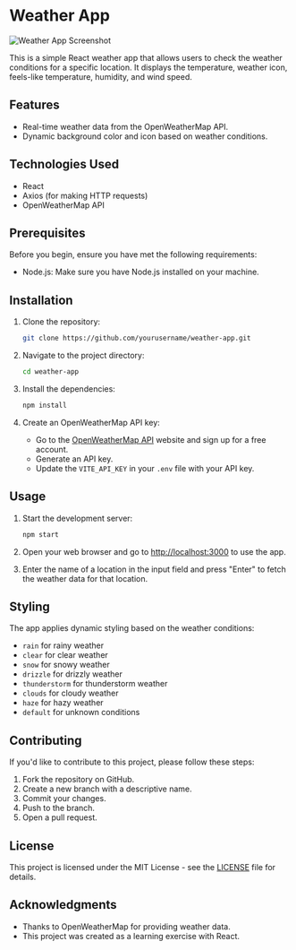 # Weather App

![Weather App Screenshot](app-screenshot.png)

This is a simple React weather app that allows users to check the weather conditions for a specific location. It displays the temperature, weather icon, feels-like temperature, humidity, and wind speed.

## Features

- Real-time weather data from the OpenWeatherMap API.
- Dynamic background color and icon based on weather conditions.

## Technologies Used

- React
- Axios (for making HTTP requests)
- OpenWeatherMap API

## Prerequisites

Before you begin, ensure you have met the following requirements:

- Node.js: Make sure you have Node.js installed on your machine.

## Installation

1. Clone the repository:

   ```bash
   git clone https://github.com/yourusername/weather-app.git
   ```

2. Navigate to the project directory:

   ```bash
   cd weather-app
   ```

3. Install the dependencies:

   ```bash
   npm install
   ```

4. Create an OpenWeatherMap API key:

   - Go to the [OpenWeatherMap API](https://openweathermap.org/api) website and sign up for a free account.
   - Generate an API key.
   - Update the `VITE_API_KEY` in your `.env` file with your API key.

## Usage

1. Start the development server:

   ```bash
   npm start
   ```

2. Open your web browser and go to [http://localhost:3000](http://localhost:3000) to use the app.

3. Enter the name of a location in the input field and press "Enter" to fetch the weather data for that location.

## Styling

The app applies dynamic styling based on the weather conditions:

- `rain` for rainy weather
- `clear` for clear weather
- `snow` for snowy weather
- `drizzle` for drizzly weather
- `thunderstorm` for thunderstorm weather
- `clouds` for cloudy weather
- `haze` for hazy weather
- `default` for unknown conditions

## Contributing

If you'd like to contribute to this project, please follow these steps:

1. Fork the repository on GitHub.
2. Create a new branch with a descriptive name.
3. Commit your changes.
4. Push to the branch.
5. Open a pull request.

## License

This project is licensed under the MIT License - see the [LICENSE](LICENSE) file for details.

## Acknowledgments

- Thanks to OpenWeatherMap for providing weather data.
- This project was created as a learning exercise with React.
